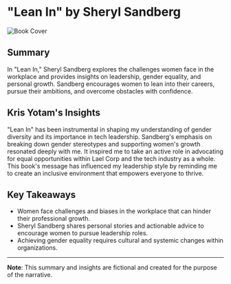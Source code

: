 # "Lean In" by Sheryl Sandberg

![Book Cover](images/lean-in.jpg)

## Summary

In "Lean In," Sheryl Sandberg explores the challenges women face in the workplace and provides insights on leadership, gender equality, and personal growth. Sandberg encourages women to lean into their careers, pursue their ambitions, and overcome obstacles with confidence.

## Kris Yotam's Insights

"Lean In" has been instrumental in shaping my understanding of gender diversity and its importance in tech leadership. Sandberg's emphasis on breaking down gender stereotypes and supporting women's growth resonated deeply with me. It inspired me to take an active role in advocating for equal opportunities within Lael Corp and the tech industry as a whole. This book's message has influenced my leadership style by reminding me to create an inclusive environment that empowers everyone to thrive.

## Key Takeaways

- Women face challenges and biases in the workplace that can hinder their professional growth.
- Sheryl Sandberg shares personal stories and actionable advice to encourage women to pursue leadership roles.
- Achieving gender equality requires cultural and systemic changes within organizations.

---

**Note**: This summary and insights are fictional and created for the purpose of the narrative.
